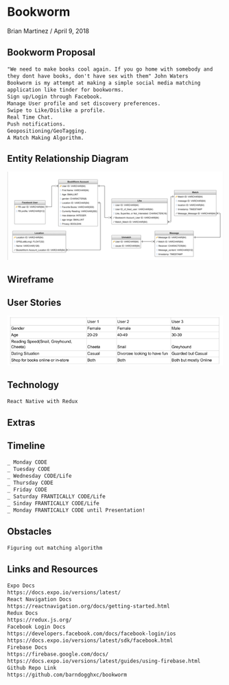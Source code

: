 # Bookworm

Brian Martinez / April 9, 2018 

## Bookworm Proposal  
	"We need to make books cool again. If you go home with somebody and they dont have books, don't have sex with them" John Waters
	Bookworm is my attempt at making a simple social media matching application like tinder for bookworms. 
	Sign up/Login through Facebook.
	Manage User profile and set discovery preferences.
	Swipe to Like/Dislike a profile.
	Real Time Chat.
	Push notifications.
	Geopositioning/GeoTagging.
	A Match Making Algorithm.


## Entity Relationship Diagram
![imagename](./assets/BookWormERD.png)


## Wireframe 



## User Stories  
![imagename](./assets/BookWormUserStories.png)

## Technology

	React Native with Redux

## Extras

## Timeline
    _ Monday CODE
    _ Tuesday CODE
    _ Wednesday CODE/Life
    _ Thursday CODE
    _ Friday CODE
    _ Saturday FRANTICALLY CODE/Life
    _ Sinday FRANTICALLY CODE/Life
    _ Monday FRANTICALLY CODE until Presentation!

## Obstacles
	Figuring out matching algorithm

## Links and Resources  
	Expo Docs 
	https://docs.expo.io/versions/latest/
	React Navigation Docs
	https://reactnavigation.org/docs/getting-started.html
	Redux Docs
	https://redux.js.org/
	Facebook Login Docs
	https://developers.facebook.com/docs/facebook-login/ios
	https://docs.expo.io/versions/latest/sdk/facebook.html
	Firebase Docs
	https://firebase.google.com/docs/
	https://docs.expo.io/versions/latest/guides/using-firebase.html
	Github Repo Link
	https://github.com/barndogghxc/bookworm
